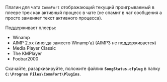 Плагин для чата `CommFort` отображающий текущий проигрываемый в плеере трек как активный процесс в чате (не спамит в чат сообщения а просто заменяет текст активного процесса).

Поддерживает плееры:
  * Winamp
  * AIMP 2.xx (иногда заместо Winamp'a) (AIMP3 не поддерживается)
  * Media Player Classic
  * The KMPlayer
  * Foobar2000

Скачайте, разархивируйте, положите файлик **`SongStatus.cfplug`** в папку **`C:\Program Files\CommFort\Plugins`**.